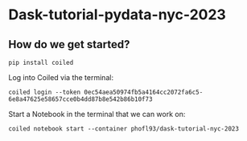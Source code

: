 # Dask-tutorial-pydata-nyc-2023

## How do we get started?

```
pip install coiled
```

Log into Coiled via the terminal:

```
coiled login --token 0ec54aea50974fb5a4164cc2072fa6c5-6e8a47625e58657cce0b4dd87b8e542b86b10f73
```

Start a Notebook in the terminal that we can work on:

```
coiled notebook start --container phofl93/dask-tutorial-nyc-2023

```
